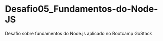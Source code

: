 # Desafio05_Fundamentos-do-Node-JS
Desafio sobre fundamentos do Node.js aplicado no Bootcamp GoStack
